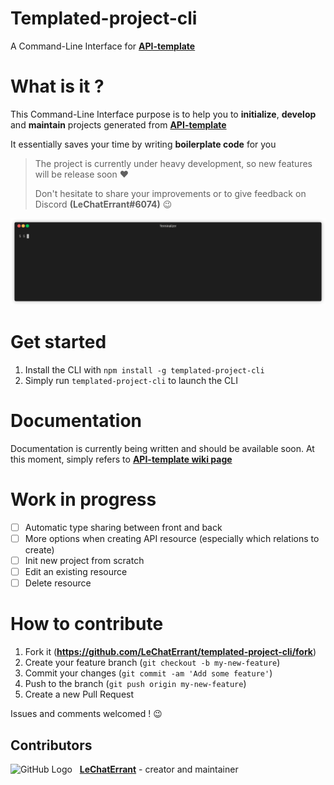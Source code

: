 # Templated-project-cli

A Command-Line Interface for **[API-template](https://github.com/LeChatErrant/API-template)**

# What is it ?

This Command-Line Interface purpose is to help you to **initialize**, **develop** and **maintain** projects generated from **[API-template](https://github.com/LeChatErrant/API-template)**

It essentially saves your time by writing **boilerplate code** for you

> The project is currently under heavy development, so new features will be release soon ❤️
>
> Don't hesitate to share your improvements or to give feedback on Discord **(LeChatErrant#6074)** :wink:

![Demo](.github/assets/generate.gif)

# Get started

1. Install the CLI with `npm install -g templated-project-cli`
2. Simply run `templated-project-cli` to launch the CLI

# Documentation

Documentation is currently being written and should be available soon. At this moment, simply refers to **[API-template wiki page](https://github.com/LeChatErrant/API-template/wiki/CLI/#Create-new-resource)**

# Work in progress

 - [ ] Automatic type sharing between front and back
 - [ ] More options when creating API resource (especially which relations to create)
 - [ ] Init new project from scratch
 - [ ] Edit an existing resource
 - [ ] Delete resource

# How to contribute

1. Fork it (**<https://github.com/LeChatErrant/templated-project-cli/fork>**)
2. Create your feature branch (`git checkout -b my-new-feature`)
3. Commit your changes (`git commit -am 'Add some feature'`)
4. Push to the branch (`git push origin my-new-feature`)
5. Create a new Pull Request

Issues and comments welcomed ! :wink:

## Contributors

![GitHub Logo](https://github.com/LeChatErrant.png?size=30) &nbsp; **[LeChatErrant](https://github.com/LeChatErrant)** - creator and maintainer
